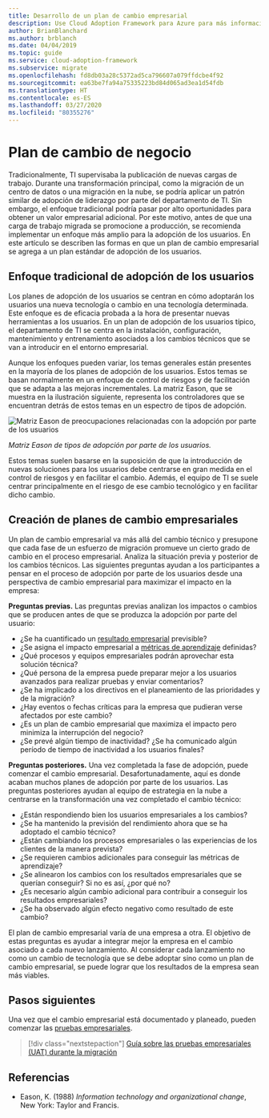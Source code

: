```yaml
---
title: Desarrollo de un plan de cambio empresarial
description: Use Cloud Adoption Framework para Azure para más información sobre cómo un plan de cambio empresarial puede ayudarle a implementar un plan de adopción de los usuarios más amplio.
author: BrianBlanchard
ms.author: brblanch
ms.date: 04/04/2019
ms.topic: guide
ms.service: cloud-adoption-framework
ms.subservice: migrate
ms.openlocfilehash: fd8db03a28c5372ad5ca796607a079ffdcbe4f92
ms.sourcegitcommit: ea63be7fa94a75335223bd84d065ad3ea1d54fdb
ms.translationtype: HT
ms.contentlocale: es-ES
ms.lasthandoff: 03/27/2020
ms.locfileid: "80355276"
---
```

# <a name="business-change-plan"></a>Plan de cambio de negocio

Tradicionalmente, TI supervisaba la publicación de nuevas cargas de trabajo. Durante una transformación principal, como la migración de un centro de datos o una migración en la nube, se podría aplicar un patrón similar de adopción de liderazgo por parte del departamento de TI. Sin embargo, el enfoque tradicional podría pasar por alto oportunidades para obtener un valor empresarial adicional. Por este motivo, antes de que una carga de trabajo migrada se promocione a producción, se recomienda implementar un enfoque más amplio para la adopción de los usuarios. En este artículo se describen las formas en que un plan de cambio empresarial se agrega a un plan estándar de adopción de los usuarios.

## <a name="traditional-user-adoption-approach"></a>Enfoque tradicional de adopción de los usuarios

Los planes de adopción de los usuarios se centran en cómo adoptarán los usuarios una nueva tecnología o cambio en una tecnología determinada. Este enfoque es de eficacia probada a la hora de presentar nuevas herramientas a los usuarios. En un plan de adopción de los usuarios típico, el departamento de TI se centra en la instalación, configuración, mantenimiento y entrenamiento asociados a los cambios técnicos que se van a introducir en el entorno empresarial.

Aunque los enfoques pueden variar, los temas generales están presentes en la mayoría de los planes de adopción de los usuarios. Estos temas se basan normalmente en un enfoque de control de riesgos y de facilitación que se adapta a las mejoras incrementales. La matriz Eason, que se muestra en la ilustración siguiente, representa los controladores que se encuentran detrás de estos temas en un espectro de tipos de adopción.

![Matriz Eason de preocupaciones relacionadas con la adopción por parte de los usuarios](../../../_images/migrate/eason-matrix.jpg)

*Matriz Eason de tipos de adopción por parte de los usuarios.*

Estos temas suelen basarse en la suposición de que la introducción de nuevas soluciones para los usuarios debe centrarse en gran medida en el control de riesgos y en facilitar el cambio. Además, el equipo de TI se suele centrar principalmente en el riesgo de ese cambio tecnológico y en facilitar dicho cambio.

## <a name="create-business-change-plans"></a>Creación de planes de cambio empresariales

Un plan de cambio empresarial va más allá del cambio técnico y presupone que cada fase de un esfuerzo de migración promueve un cierto grado de cambio en el proceso empresarial. Analiza la situación previa y posterior de los cambios técnicos. Las siguientes preguntas ayudan a los participantes a pensar en el proceso de adopción por parte de los usuarios desde una perspectiva de cambio empresarial para maximizar el impacto en la empresa:

**Preguntas previas.** Las preguntas previas analizan los impactos o cambios que se producen antes de que se produzca la adopción por parte del usuario:

- ¿Se ha cuantificado un [resultado empresarial](../../../strategy/business-outcomes/index.md) previsible?
- ¿Se asigna el impacto empresarial a [métricas de aprendizaje](../../../strategy/learning-metrics.md) definidas?
- ¿Qué procesos y equipos empresariales podrán aprovechar esta solución técnica?
- ¿Qué persona de la empresa puede preparar mejor a los usuarios avanzados para realizar pruebas y enviar comentarios?
- ¿Se ha implicado a los directivos en el planeamiento de las prioridades y de la migración?
- ¿Hay eventos o fechas críticas para la empresa que pudieran verse afectados por este cambio?
- ¿Es un plan de cambio empresarial que maximiza el impacto pero minimiza la interrupción del negocio?
- ¿Se prevé algún tiempo de inactividad? ¿Se ha comunicado algún período de tiempo de inactividad a los usuarios finales?

**Preguntas posteriores.** Una vez completada la fase de adopción, puede comenzar el cambio empresarial. Desafortunadamente, aquí es donde acaban muchos planes de adopción por parte de los usuarios. Las preguntas posteriores ayudan al equipo de estrategia en la nube a centrarse en la transformación una vez completado el cambio técnico:

- ¿Están respondiendo bien los usuarios empresariales a los cambios?
- ¿Se ha mantenido la previsión del rendimiento ahora que se ha adoptado el cambio técnico?
- ¿Están cambiando los procesos empresariales o las experiencias de los clientes de la manera prevista?
- ¿Se requieren cambios adicionales para conseguir las métricas de aprendizaje?
- ¿Se alinearon los cambios con los resultados empresariales que se querían conseguir? Si no es así, ¿por qué no?
- ¿Es necesario algún cambio adicional para contribuir a conseguir los resultados empresariales?
- ¿Se ha observado algún efecto negativo como resultado de este cambio?

El plan de cambio empresarial varía de una empresa a otra. El objetivo de estas preguntas es ayudar a integrar mejor la empresa en el cambio asociado a cada nuevo lanzamiento. Al considerar cada lanzamiento no como un cambio de tecnología que se debe adoptar sino como un plan de cambio empresarial, se puede lograr que los resultados de la empresa sean más viables.

## <a name="next-steps"></a>Pasos siguientes

Una vez que el cambio empresarial está documentado y planeado, pueden comenzar las [pruebas empresariales](./business-test.md).

> [!div class="nextstepaction"]
> [Guía sobre las pruebas empresariales (UAT) durante la migración](./business-test.md)

## <a name="references"></a>Referencias

<!-- cSpell:ignore Eason -->

- Eason, K. (1988) _Information technology and organizational change_, New York: Taylor and Francis.
